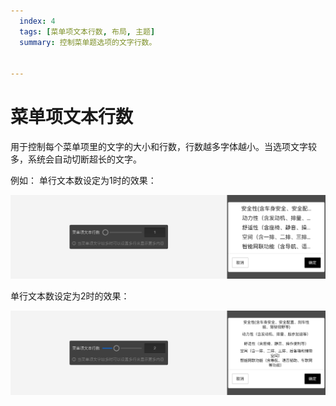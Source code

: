 ```yaml
---
  index: 4
  tags: [菜单项文本行数, 布局, 主题]
  summary: 控制菜单题选项的文字行数。


---
```







# 菜单项文本行数

用于控制每个菜单项里的文字的大小和行数，行数越多字体越小。当选项文字较多，系统会自动切断超长的文字。

例如：
单行文本数设定为1时的效果：

<img src='../assets/questionLayoutSetting/04menuItemTotalLine/line-count-1.png'>

单行文本数设定为2时的效果：

<img src='../assets/questionLayoutSetting/04menuItemTotalLine/line-count-2.png'>


